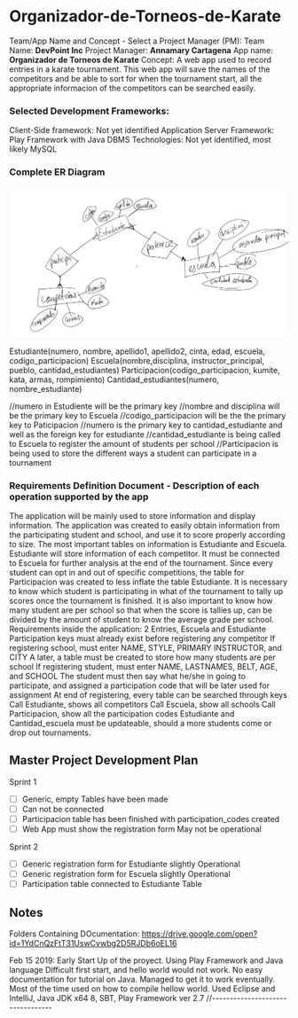 # Organizador-de-Torneos-de-Karate

Team/App Name and Concept - Select a Project Manager (PM):
Team Name: **DevPoint Inc**
Project Manager: **Annamary Cartagena**
App name: **Organizador de Torneos de Karate**
Concept:
	A web app used to record entries in a karate tournament. This web app will save the names of the competitors and be able to sort for when the tournament start, all the appropriate informacion of the competitors can be searched easily.


### Selected Development Frameworks:
Client-Side framework: Not yet identified
Application Server Framework: Play Framework with Java
DBMS Technologies: Not yet identified, most likely MySQL

### Complete ER Diagram

<img src = ERDiagram.png title = 'ERDiagram' />


Estudiante(numero, nombre, apellido1, apellido2, cinta, edad,  escuela, codigo_participacion)
Escuela(nombre,disciplina, instructor_principal, pueblo, cantidad_estudiantes)
Participacion(codigo_participacion, kumite, kata, armas, rompimiento)
Cantidad_estudiantes(numero, nombre_estudiante)

//numero in Estudiente will be the primary key
//nombre and disciplina will be the primary key to Escuela
//codigo_participacion will be the the primary key to Paticipacion
//numero is the primary key to cantidad_estudiante and well as the foreign key for estudiante
//cantidad_estudiante is being called to Escuela to register the amount of students per school
//Participacion is being used to store the different ways a student can participate in a tournament 

### Requirements Definition Document - Description of each operation supported by the app
The application will be mainly used to store information and display information. The application was created to easily obtain information from the participating student and school, and use it to score properly according to size. The most important tables on information is Estudiante and Escuela. 
Estudiante will store information of each competitor. It must be connected to Escuela for further analysis at the end of the tournament. Since every student can opt in and out of specific competitions, the table for Participacion was created to less inflate the table Estudiante. It is necessary to know which student is participating in what of the tournament to tally up scores once the tournament is finished. It is also important to know how many student are per school so that when the score is tallies up, can be divided by the amount of student to know the average grade per school.
Requirements inside the application:
2 Entries, Escuela and Estudiante
Participation keys must already exist before registering any competitor
If registering school, must enter NAME, STYLE, PRIMARY INSTRUCTOR, and CITY
A later, a table must be created to store how many students are per school
If registering student, must enter NAME, LASTNAMES, BELT, AGE, and SCHOOL
The student must then say what he/she in going to participate, and assigned a participation code that will be later used for assignment
At end of registering, every table can be searched through keys
Call Estudiante, shows all competitors
Call Escuela, show all schools
Call Participacion, show all the participation codes
Estudiante and Cantidad_escuela must be updateable, should a more students come or drop out tournaments.



## Master Project Development Plan
Sprint 1
* [ ]  Generic, empty Tables have been made
* [ ]  Can not be connected
* [ ]  Participacion table has been finished with participation_codes created
* [ ]  Web App must show the registration form
May not be operational

Sprint 2
* [ ]  Generic registration form for Estudiante slightly Operational
* [ ]  Generic registration form for Escuela slightly Operational
* [ ]  Participation table connected to Estudiante Table

## Notes

Folders Containing DOcumentation:
https://drive.google.com/open?id=1YdCnQzFtT31UswCvwbg2D5RJDb6oEL16

Feb 15 2019:
Early Start Up of the proyect. Using Play Framework and Java language
Difficult first start, and hello world would not work. No easy documentation for tutorial on Java. Managed to get it to work eventually.
Most of the time used on how to compile hellow world.
Used Eclipse and IntelliJ, Java JDK x64 8, SBT, Play Framework ver 2.7
//---------------------------------
